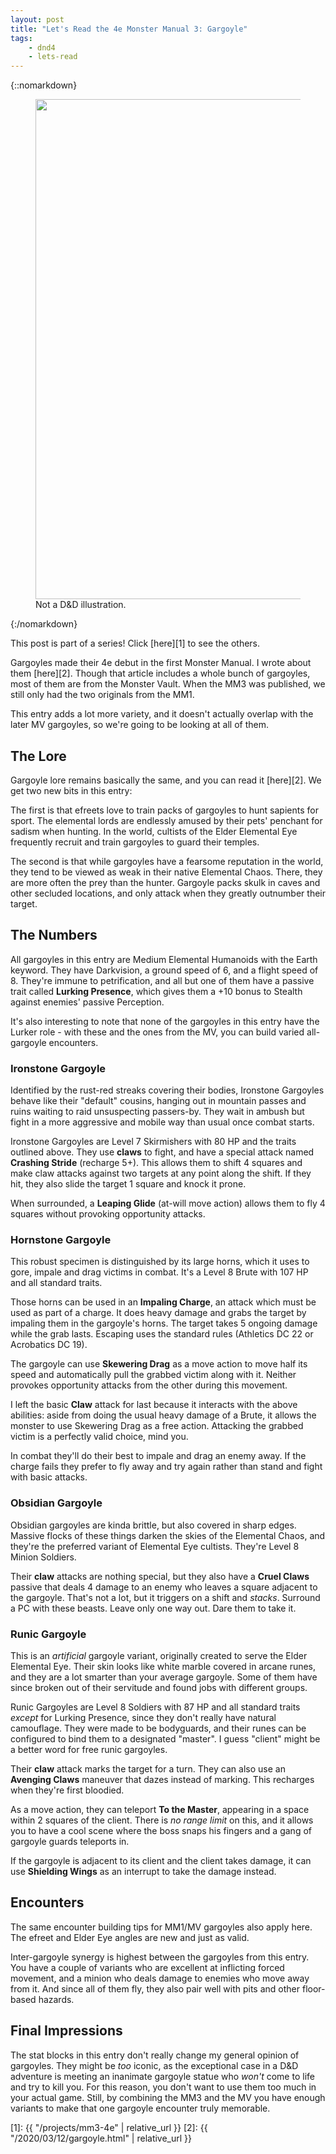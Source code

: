 ```yaml
---
layout: post
title: "Let's Read the 4e Monster Manual 3: Gargoyle"
tags:
    - dnd4
    - lets-read
---
```


{::nomarkdown}
<figure class="center">
  <img src="{{ "/assets/wir-mm3-4e-gargoyle.png" | absolute_url }}" width=800/>
  <figcaption>
    Not a D&D illustration.
  </figcaption>
</figure>
{:/nomarkdown}

This post is part of a series! Click [here][1] to see the others.

Gargoyles made their 4e debut in the first Monster Manual. I wrote about them
[here][2]. Though that article includes a whole bunch of gargoyles, most of them
are from the Monster Vault. When the MM3 was published, we still only had the
two originals from the MM1.

This entry adds a lot more variety, and it doesn't actually overlap with the
later MV gargoyles, so we're going to be looking at all of them.

## The Lore

Gargoyle lore remains basically the same, and you can read it [here][2]. We get
two new bits in this entry:

The first is that efreets love to train packs of gargoyles to hunt sapients for
sport. The elemental lords are endlessly amused by their pets' penchant for
sadism when hunting. In the world, cultists of the Elder Elemental Eye
frequently recruit and train gargoyles to guard their temples.

The second is that while gargoyles have a fearsome reputation in the world, they
tend to be viewed as weak in their native Elemental Chaos. There, they are more
often the prey than the hunter. Gargoyle packs skulk in caves and other secluded
locations, and only attack when they greatly outnumber their target.

## The Numbers

All gargoyles in this entry are Medium Elemental Humanoids with the Earth
keyword. They have Darkvision, a ground speed of 6, and a flight speed
of 8. They're immune to petrification, and all but one of them have a passive
trait called **Lurking Presence**, which gives them a +10 bonus to Stealth
against enemies' passive Perception.

It's also interesting to note that none of the gargoyles in this entry have the
Lurker role - with these and the ones from the MV, you can build varied
all-gargoyle encounters.

### Ironstone Gargoyle

Identified by the rust-red streaks covering their bodies, Ironstone Gargoyles
behave like their "default" cousins, hanging out in mountain passes and ruins
waiting to raid unsuspecting passers-by. They wait in ambush but fight in a more
aggressive and mobile way than usual once combat starts.

Ironstone Gargoyles are Level 7 Skirmishers with 80 HP and the traits outlined
above. They use **claws** to fight, and have a special attack named **Crashing
Stride** (recharge 5+). This allows them to shift 4 squares and make claw
attacks against two targets at any point along the shift. If they hit, they also
slide the target 1 square and knock it prone.

When surrounded, a **Leaping Glide** (at-will move action) allows them to fly 4
squares without provoking opportunity attacks.

### Hornstone Gargoyle

This robust specimen is distinguished by its large horns, which it uses to gore,
impale and drag victims in combat. It's a Level 8 Brute with 107 HP and all
standard traits.

Those horns can be used in an **Impaling Charge**, an attack which must be used
as part of a charge. It does heavy damage and grabs the target by impaling them
in the gargoyle's horns. The target takes 5 ongoing damage while the grab
lasts. Escaping uses the standard rules (Athletics DC 22 or Acrobatics DC 19).

The gargoyle can use **Skewering Drag** as a move action to move half its speed
and automatically pull the grabbed victim along with it. Neither provokes
opportunity attacks from the other during this movement.

I left the basic **Claw** attack for last because it interacts with the above
abilities: aside from doing the usual heavy damage of a Brute, it allows the
monster to use Skewering Drag as a free action. Attacking the grabbed victim is
a perfectly valid choice, mind you.

In combat they'll do their best to impale and drag an enemy away. If the charge
fails they prefer to fly away and try again rather than stand and fight with
basic attacks.

### Obsidian Gargoyle

Obsidian gargoyles are kinda brittle, but also covered in sharp edges. Massive
flocks of these things darken the skies of the Elemental Chaos, and they're the
preferred variant of Elemental Eye cultists. They're Level 8 Minion Soldiers.

Their **claw** attacks are nothing special, but they also have a **Cruel Claws**
passive that deals 4 damage to an enemy who leaves a square adjacent to the
gargoyle. That's not a lot, but it triggers on a shift and _stacks_. Surround a
PC with these beasts. Leave only one way out. Dare them to take it.

### Runic Gargoyle

This is an _artificial_ gargoyle variant, originally created to serve the Elder
Elemental Eye. Their skin looks like white marble covered in arcane runes, and
they are a lot smarter than your average gargoyle. Some of them have since
broken out of their servitude and found jobs with different groups.

Runic Gargoyles are Level 8 Soldiers with 87 HP and all standard traits _except_
for Lurking Presence, since they don't really have natural camouflage. They were
made to be bodyguards, and their runes can be configured to bind them to a
designated "master". I guess "client" might be a better word for free runic
gargoyles.

Their **claw** attack marks the target for a turn. They can also use an
**Avenging Claws** maneuver that dazes instead of marking. This recharges when
they're first bloodied.

As a move action, they can teleport **To the Master**, appearing in a space
within 2 squares of the client. There is _no range limit_ on this, and it allows
you to have a cool scene where the boss snaps his fingers and a gang of gargoyle
guards teleports in.

If the gargoyle is adjacent to its client and the client takes damage, it can
use **Shielding Wings** as an interrupt to take the damage instead.

## Encounters

The same encounter building tips for MM1/MV gargoyles also apply here. The
efreet and Elder Eye angles are new and just as valid.

Inter-gargoyle synergy is highest between the gargoyles from this entry. You
have a couple of variants who are excellent at inflicting forced movement, and a
minion who deals damage to enemies who move away from it. And since all of them
fly, they also pair well with pits and other floor-based hazards.

## Final Impressions

The stat blocks in this entry don't really change my general opinion of
gargoyles. They might be _too_ iconic, as the exceptional case in a D&D
adventure is meeting an inanimate gargoyle statue who _won't_ come to life and
try to kill you. For this reason, you don't want to use them too much in your
actual game. Still, by combining the MM3 and the MV you have enough variants to
make that one gargoyle encounter truly memorable.


[1]: {{ "/projects/mm3-4e" | relative_url }}
[2]: {{ "/2020/03/12/gargoyle.html" | relative_url }}

